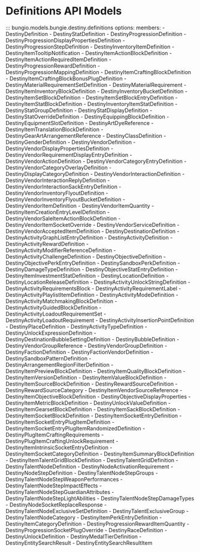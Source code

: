 # Definitions API Models


::: bungio.models.bungie.destiny.definitions
    options:
        members:
            - DestinyDefinition
            - DestinyStatDefinition
            - DestinyProgressionDefinition
            - DestinyProgressionDisplayPropertiesDefinition
            - DestinyProgressionStepDefinition
            - DestinyInventoryItemDefinition
            - DestinyItemTooltipNotification
            - DestinyItemActionBlockDefinition
            - DestinyItemActionRequiredItemDefinition
            - DestinyProgressionRewardDefinition
            - DestinyProgressionMappingDefinition
            - DestinyItemCraftingBlockDefinition
            - DestinyItemCraftingBlockBonusPlugDefinition
            - DestinyMaterialRequirementSetDefinition
            - DestinyMaterialRequirement
            - DestinyItemInventoryBlockDefinition
            - DestinyInventoryBucketDefinition
            - DestinyItemSetBlockDefinition
            - DestinyItemSetBlockEntryDefinition
            - DestinyItemStatBlockDefinition
            - DestinyInventoryItemStatDefinition
            - DestinyStatGroupDefinition
            - DestinyStatDisplayDefinition
            - DestinyStatOverrideDefinition
            - DestinyEquippingBlockDefinition
            - DestinyEquipmentSlotDefinition
            - DestinyArtDyeReference
            - DestinyItemTranslationBlockDefinition
            - DestinyGearArtArrangementReference
            - DestinyClassDefinition
            - DestinyGenderDefinition
            - DestinyVendorDefinition
            - DestinyVendorDisplayPropertiesDefinition
            - DestinyVendorRequirementDisplayEntryDefinition
            - DestinyVendorActionDefinition
            - DestinyVendorCategoryEntryDefinition
            - DestinyVendorCategoryOverlayDefinition
            - DestinyDisplayCategoryDefinition
            - DestinyVendorInteractionDefinition
            - DestinyVendorInteractionReplyDefinition
            - DestinyVendorInteractionSackEntryDefinition
            - DestinyVendorInventoryFlyoutDefinition
            - DestinyVendorInventoryFlyoutBucketDefinition
            - DestinyVendorItemDefinition
            - DestinyVendorItemQuantity
            - DestinyItemCreationEntryLevelDefinition
            - DestinyVendorSaleItemActionBlockDefinition
            - DestinyVendorItemSocketOverride
            - DestinyVendorServiceDefinition
            - DestinyVendorAcceptedItemDefinition
            - DestinyDestinationDefinition
            - DestinyActivityGraphListEntryDefinition
            - DestinyActivityDefinition
            - DestinyActivityRewardDefinition
            - DestinyActivityModifierReferenceDefinition
            - DestinyActivityChallengeDefinition
            - DestinyObjectiveDefinition
            - DestinyObjectivePerkEntryDefinition
            - DestinySandboxPerkDefinition
            - DestinyDamageTypeDefinition
            - DestinyObjectiveStatEntryDefinition
            - DestinyItemInvestmentStatDefinition
            - DestinyLocationDefinition
            - DestinyLocationReleaseDefinition
            - DestinyActivityUnlockStringDefinition
            - DestinyActivityRequirementsBlock
            - DestinyActivityRequirementLabel
            - DestinyActivityPlaylistItemDefinition
            - DestinyActivityModeDefinition
            - DestinyActivityMatchmakingBlockDefinition
            - DestinyActivityGuidedBlockDefinition
            - DestinyActivityLoadoutRequirementSet
            - DestinyActivityLoadoutRequirement
            - DestinyActivityInsertionPointDefinition
            - DestinyPlaceDefinition
            - DestinyActivityTypeDefinition
            - DestinyUnlockExpressionDefinition
            - DestinyDestinationBubbleSettingDefinition
            - DestinyBubbleDefinition
            - DestinyVendorGroupReference
            - DestinyVendorGroupDefinition
            - DestinyFactionDefinition
            - DestinyFactionVendorDefinition
            - DestinySandboxPatternDefinition
            - DestinyArrangementRegionFilterDefinition
            - DestinyItemPreviewBlockDefinition
            - DestinyItemQualityBlockDefinition
            - DestinyItemVersionDefinition
            - DestinyItemValueBlockDefinition
            - DestinyItemSourceBlockDefinition
            - DestinyRewardSourceDefinition
            - DestinyRewardSourceCategory
            - DestinyItemVendorSourceReference
            - DestinyItemObjectiveBlockDefinition
            - DestinyObjectiveDisplayProperties
            - DestinyItemMetricBlockDefinition
            - DestinyUnlockValueDefinition
            - DestinyItemGearsetBlockDefinition
            - DestinyItemSackBlockDefinition
            - DestinyItemSocketBlockDefinition
            - DestinyItemSocketEntryDefinition
            - DestinyItemSocketEntryPlugItemDefinition
            - DestinyItemSocketEntryPlugItemRandomizedDefinition
            - DestinyPlugItemCraftingRequirements
            - DestinyPlugItemCraftingUnlockRequirement
            - DestinyItemIntrinsicSocketEntryDefinition
            - DestinyItemSocketCategoryDefinition
            - DestinyItemSummaryBlockDefinition
            - DestinyItemTalentGridBlockDefinition
            - DestinyTalentGridDefinition
            - DestinyTalentNodeDefinition
            - DestinyNodeActivationRequirement
            - DestinyNodeStepDefinition
            - DestinyTalentNodeStepGroups
            - DestinyTalentNodeStepWeaponPerformances
            - DestinyTalentNodeStepImpactEffects
            - DestinyTalentNodeStepGuardianAttributes
            - DestinyTalentNodeStepLightAbilities
            - DestinyTalentNodeStepDamageTypes
            - DestinyNodeSocketReplaceResponse
            - DestinyTalentNodeExclusiveSetDefinition
            - DestinyTalentExclusiveGroup
            - DestinyTalentNodeCategory
            - DestinyItemPerkEntryDefinition
            - DestinyItemCategoryDefinition
            - DestinyProgressionRewardItemQuantity
            - DestinyProgressionSocketPlugOverride
            - DestinyRaceDefinition
            - DestinyUnlockDefinition
            - DestinyMedalTierDefinition
            - DestinyEntitySearchResult
            - DestinyEntitySearchResultItem
